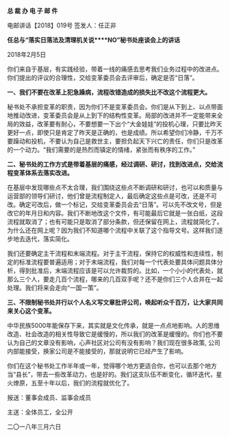 **总 裁 办 电 子 邮 件**

 

电邮讲话【2018】019号           签发人：任正非

**任总与“落实日落法及清理机关说****NO”秘书处座谈会上的讲话**

 

2018年2月5日

你们来自于基层，有实践经验，带着一线的痛感去思考我们业务过程中的改进点。你们提出的评议的合理性，交给变革委员会去评审后，确定是否“日落”。

 

**一、我们不要在改革上犯急躁病，流程改错造成的损失比不改这个流程更大。**

秘书处不承担变革的职责，因为你们不是变革委员会。你们是从下到上、以点带面地推动改进，变革委员会是从上到下的结构性变革。局部的改进并不一定能带来全局的效益，改革要有耐心，不要想要一下出个“大金娃娃”的投机心理，只要比昨天更好一点，即使只是肯定了昨天是正确的，也是成绩。所以希望你们冷静，千万不要躁动和投机，不要认为自己是救世主，要担负起天下兴亡的责任，你们只是改革的一个动力。“我们需要的是热烈而镇定的情绪，紧张而有秩序的工作。”

 



**二、秘书处的工作方式是带着基层的痛感，经过调研、研讨，找到改进点，交给流程变革体系去落实改进。**

在基层中发现哪些点不太合理，我们围绕这些点不断调研和研讨，也可以和质量与运营部的领导们研讨，他们曾是流程制定人，最后确定这些点是可改，还是不可改。确定可改后，做一个标记，交给变革委员会去“日落”。可以先不改文号，但是改它的年月日和内容。我们不断地改这个文件，有可能最后它就是一张白纸，这段流程就取消了；也有可能只是取消了部分条款，但还保留在网上，流程就简化了。为什么还在网上呢？因为我们不知道哪个流程中关联了这个指导文号。这样我们逐步地去迭代，落实简化。

我们还要确定主干流程和末端流程。对于主干流程，保持它的权威性和连续性，制定的标准流程要普遍适用；对于末端流程，我们对每一个代表处要具体问题具体分析，得到批准后，末端流程应该是可以允许裁剪的。比如，一个小小的代表处，就那么三个人，要走几百个流程，哪来的几百双手呢？还不是你们三个人合并在一起处理。我们将来会走向“一国一策”。

 



**三、不限制秘书处并行以个人名义写文章批评公司，唤起听众千百万，让大家共同来关心这个变革。**

中华民族5000年能保存下来，其实就是文化传承，就是一点点地影响。人的思维改造、社会改造的相关性导致它是缓慢的，所以我们的改革是缓慢的。你们也不要认为自己的文章没有影响，心声社区对公司有没有影响？我们现在很多政策, 公司内部能接受，换家公司是不能接受的，那就说明它已经产生了影响。

 

你们在这个秘书处工作半年或一年，觉得哪个地方更适合你，也可以去那个地方当“县长”，带去一些改革动力，也是好的。我们这支队伍不断变化，循环迭代，星火燎原，五至十年以后，我们的流程就优化了。

 





报送：董事会成员、监事会成员

主送：全体员工，全公开

二〇一八年三月六日